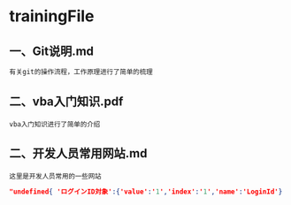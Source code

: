 # trainingFile

## 一、Git说明.md

```bash
有关git的操作流程，工作原理进行了简单的梳理
```

## 二、vba入门知识.pdf

```
vba入门知识进行了简单的介绍
```

## 二、开发人员常用网站.md

```
这里是开发人员常用的一些网站
```

```json
"undefined{ 'ログインID対象':{'value':'1','index':'1','name':'LoginId'} '氏名_姓対象':{'value':'2','index':'','name':'Name'} '氏名_名対象':{'value':'3','index':'','name':'Name'} '氏名カナ_姓対象':{'value':'4','index':'','name':'Kana'} '氏名カナ_名対象':{'value':'5','index':'','name':'Kana'} '会社名対象':{'value':'','index':'','name':'Kaisyamei'} '部署名対象':{'value':'6','index':'','name':'Bushoku'} '店舗名対象':{'value':'7','index':'','name':'Tenpu'},{ 'グループ名対象':{'value':'8','name':'teamName'}}"
```
